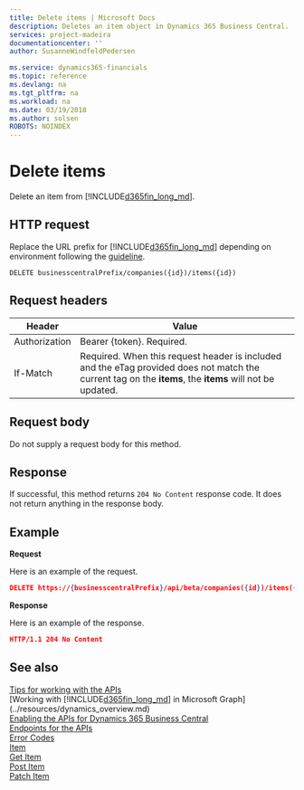 ```yaml
---
title: Delete items | Microsoft Docs
description: Deletes an item object in Dynamics 365 Business Central.
services: project-madeira
documentationcenter: ''
author: SusanneWindfeldPedersen

ms.service: dynamics365-financials
ms.topic: reference
ms.devlang: na
ms.tgt_pltfrm: na
ms.workload: na
ms.date: 03/19/2018
ms.author: solsen
ROBOTS: NOINDEX
---
```


# Delete items
Delete an item from [!INCLUDE[d365fin_long_md](../../includes/d365fin_long_md.md)].

## HTTP request
Replace the URL prefix for [!INCLUDE[d365fin_long_md](../../includes/d365fin_long_md.md)] depending on environment following the [guideline](../../endpoints-apis-for-dynamics.md).
```
DELETE businesscentralPrefix/companies({id})/items({id})
```

## Request headers

|Header       |Value                    |
|-------------|-------------------------|
|Authorization|Bearer {token}. Required.|
|If-Match     |Required. When this request header is included and the eTag provided does not match the current tag on the **items**, the **items** will not be updated. |

## Request body
Do not supply a request body for this method.

## Response
If successful, this method returns ```204 No Content``` response code. It does not return anything in the response body.

## Example

**Request**

Here is an example of the request.
```json
DELETE https://{businesscentralPrefix}/api/beta/companies({id})/items({id})
```

**Response**

Here is an example of the response. 

```json
HTTP/1.1 204 No Content
```
## See also
[Tips for working with the APIs](/dynamics365/business-central/dev-itpro/developer/devenv-connect-apps-tips)  
[Working with [!INCLUDE[d365fin_long_md](../../includes/d365fin_long_md.md)] in Microsoft Graph](../resources/dynamics_overview.md)  
[Enabling the APIs for Dynamics 365 Business Central](../../enabling-apis-for-dynamics-nav.md)  
[Endpoints for the APIs](../../endpoints-apis-for-dynamics.md)  
[Error Codes](../dynamics_error_codes.md)  
[Item](../resources/dynamics_item.md)  
[Get Item](../api/dynamics_item_get.md)  
[Post Item](../api/dynamics_create_item.md)  
[Patch Item](../api/dynamics_item_update.md)  